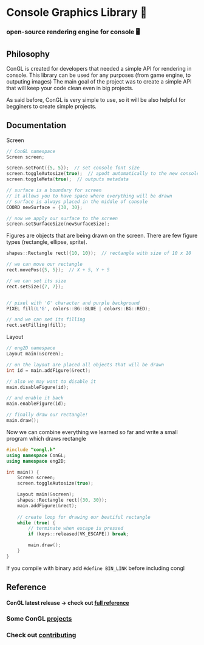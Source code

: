 # Console Graphics Library 🔮

### open-source rendering engine for console 🖥

## Philosophy
ConGL is created for developers that needed a simple API for rendering in console.
This library can be used for any purposes (from game engine, to outputing images)
The main goal of the project was to create a simple API that will keep your code
clean even in big projects.

As said before, ConGL is very simple to use, so it will be also helpful for begginers
to create simple projects.

## Documentation

Screen
```cpp
// ConGL namespace
Screen screen;

screen.setFont({5, 5});  // set console font size
screen.toggleAutosize(true);  // apodt automatically to the new console size
screen.toggleMeta(true);  // outputs metadata

// surface is a boundary for screen
// it allows you to have space where everything will be drawn
// surface is always placed in the middle of console
COORD newSurface = {30, 30};

// now we apply our surface to the screen
screen.setSurfaceSize(newSurfaceSize);

```

Figures are objects that are being drawn on the screen.
There are few figure types (rectangle, ellipse, sprite).
```cpp
shapes::Rectangle rect({10, 10});  // rectangle with size of 10 x 10

// we can move our rectangle 
rect.movePos({5, 5});  // X + 5, Y + 5

// we can set its size
rect.setSize({7, 7});


// pixel with 'G' character and purple background
PIXEL fill(L'G', colors::BG::BLUE | colors::BG::RED); 

// and we can set its filling
rect.setFilling(fill);
```

Layout 
```cpp
// eng2D namespace 
Layout main(&screen);

// on the layout are placed all objects that will be drawn
int id = main.addFigure(&rect);

// also we may want to disable it 
main.disableFigure(id);

// and enable it back
main.enableFigure(id);

// finally draw our rectangle!
main.draw();
```

Now we can combine everything we learned so far 
and write a small program which draws rectangle 
```cpp
#include "congl.h"
using namespace ConGL;
using namespace eng2D;

int main() {
    Screen screen;  
    screen.toggleAutosize(true);

    Layout main(&screen);
    shapes::Rectangle rect({30, 30});
    main.addFigure(&rect); 
    
    // create loop for drawing our beatiful rectangle
    while (true) {
        // terminate when escape is pressed
        if (keys::released(VK_ESCAPE)) break;

        main.draw();
    }
}

```


If you compile with binary add `#define BIN_LINK` before including congl


## Reference
#### ConGL latest release -> check out [full reference](docs.md)

### Some ConGL [projects](examples.md) 

### Check out [contributing](contributing.md)
